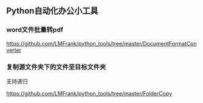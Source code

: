 ## Python自动化办公小工具

### word文件批量转pdf

https://github.com/LMFrank/python_tools/tree/master/DocumentFormatConverter

### 复制源文件夹下的文件至目标文件夹

支持递归

https://github.com/LMFrank/python_tools/tree/master/FolderCopy